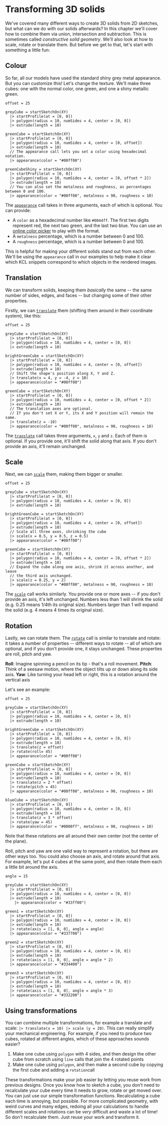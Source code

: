 # Transforming 3D solids

<!-- toc -->

We've covered many different ways to create 3D solids from 2D sketches, but what can we do with our
solids afterwards? In this chapter we'll cover how to combine them via union, intersection and
subtraction. This is sometimes called _constructive solid geometry_. We'll also look at how to
scale, rotate or translate them. But before we get to that, let's start with something a little fun:

## Colour

So far, all our models have used the standard shiny grey metal appearance. But you can customize
this! Let's change the texture. We'll make three cubes: one with the normal color, one green, and
one a shiny metallic green.

```kcl=cube_textures
offset = 25

greyCube = startSketchOn(XY)
  |> startProfile(at = [0, 0])
  |> polygon(radius = 10, numSides = 4, center = [0, 0])
  |> extrude(length = 10)

greenCube = startSketchOn(XY)
  |> startProfile(at = [0, 0])
  |> polygon(radius = 10, numSides = 4, center = [0, offset])
  |> extrude(length = 10)
  // The appearance call lets you set a color using hexadecimal notation.
  |> appearance(color = "#00ff00")

greenCubeShiny = startSketchOn(XY)
  |> startProfile(at = [0, 0])
  |> polygon(radius = 10, numSides = 4, center = [0, offset * 2])
  |> extrude(length = 10)
  // You can also set the metalness and roughness, as percentages between 0 and 100.
  |> appearance(color = "#00ff00", metalness = 90, roughness = 10)
```

<!-- KCL: name=cube_textures,skip3d=true,alt=Three cubes with different textures-->

The [`appearance`] call takes in three arguments, each of which is optional. You can provide:

- A `color` as a hexadecimal number like `#0044ff`. The first two digits represent red, the next two
  green, and the last two blue. You can use an [online color picker] to play with the format.
- A `metalness` percentage, which is a number between 0 and 100.
- A `roughness` percentage, which is a number between 0 and 100.

This is helpful for making your different solids stand out from each other. We'll be using the
`appearance` call in our examples to help make it clear which KCL snippets correspond to which
objects in the rendered images.

## Translation

We can transform solids, keeping them _basically_ the same -- the same number of sides, edges, and
faces -- but changing some of their other properties.

Firstly, we can [`translate`] them (shifting them around in their coordinate system), like this:

```kcl=translate_cubes
offset = 25

greyCube = startSketchOn(XY)
  |> startProfile(at = [0, 0])
  |> polygon(radius = 10, numSides = 4, center = [0, 0])
  |> extrude(length = 10)

brightGreenCube = startSketchOn(XY)
  |> startProfile(at = [0, 0])
  |> polygon(radius = 10, numSides = 4, center = [0, offset])
  |> extrude(length = 10)
  // Shift the shape's position along X, Y and Z.
  |> translate(x = 4, y = -4, z = 10)
  |> appearance(color = "#00ff00")

greenCube = startSketchOn(XY)
  |> startProfile(at = [0, 0])
  |> polygon(radius = 10, numSides = 4, center = [0, offset * 2])
  |> extrude(length = 10)
  // The translation axes are optional.
  // If you don't set X or Y, its X and Y position will remain the same.
  |> translate(z = -10)
  |> appearance(color = "#00ff00", metalness = 90, roughness = 10)
```

<!-- KCL: name=translate_cubes,skip3d=true,alt=Three translated cubes-->
<!-- KCL: name=translate_cubes,skip3d=true,alt=Three translated cubes-->

The [`translate`] call takes three arguments, `x`, `y` and `z`. Each of them is optional. If you
provide one, it'll shift the solid along that axis. If you don't provide an axis, it'll remain
unchanged.

## Scale

Next, we can [`scale`] them, making them bigger or smaller.

```kcl=scaled_cubes
offset = 25

greyCube = startSketchOn(XY)
  |> startProfile(at = [0, 0])
  |> polygon(radius = 10, numSides = 4, center = [0, 0])
  |> extrude(length = 10)

brightGreenCube = startSketchOn(XY)
  |> startProfile(at = [0, 0])
  |> polygon(radius = 10, numSides = 4, center = [0, offset])
  |> extrude(length = 10)
  // Scale all three axes, shrinking the cube
  |> scale(x = 0.5, y = 0.5, z = 0.5)
  |> appearance(color = "#00ff00")

greenCube = startSketchOn(XY)
  |> startProfile(at = [0, 0])
  |> polygon(radius = 10, numSides = 4, center = [0, offset * 2])
  |> extrude(length = 10)
  // Expand the cube along one axis, shrink it across another, and leave
  // the third axis unchanged.
  |> scale(z = 0.25, y = 2)
  |> appearance(color = "#00ff00", metalness = 90, roughness = 10)
```

<!-- KCL: name=scaled_cubes,skip3d=true,alt=Three scaled cubes-->

The [`scale`] call works similarly. You provide one or more axes -- if you don't provide an axis,
it's left unchanged. Numbers less than 1 will shrink the solid (e.g. 0.25 means 1/4th its original
size). Numbers larger than 1 will expand the solid (e.g. 4 means 4 times its original size).

## Rotation

Lastly, we can rotate them. The [`rotate`] call is similar to translate and rotate: it takes a
number of properties -- different ways to rotate -- all of which are optional, and if you don't
provide one, it stays unchanged. These properties are roll, pitch and yaw.

**Roll**: Imagine spinning a pencil on its tip - that's a roll movement. **Pitch**: Think of a
seesaw motion, where the object tilts up or down along its side axis. **Yaw**: Like turning your
head left or right, this is a rotation around the vertical axis

Let's see an example:

```kcl=rotated_cubes
offset = 25

greyCube = startSketchOn(XY)
  |> startProfile(at = [0, 0])
  |> polygon(radius = 10, numSides = 4, center = [0, 0])
  |> extrude(length = 10)

brightGreenCube = startSketchOn(XY)
  |> startProfile(at = [0, 0])
  |> polygon(radius = 10, numSides = 4, center = [0, 0])
  |> extrude(length = 10)
  |> translate(z = offset)
  |> rotate(roll= 45)
  |> appearance(color = "#00ff00")

greenCube = startSketchOn(XY)
  |> startProfile(at = [0, 0])
  |> polygon(radius = 10, numSides = 4, center = [0, 0])
  |> extrude(length = 10)
  |> translate(z = 2 * offset)
  |> rotate(pitch = 45)
  |> appearance(color = "#00ff00", metalness = 90, roughness = 10)

blueCube = startSketchOn(XY)
  |> startProfile(at = [0, 0])
  |> polygon(radius = 10, numSides = 4, center = [0, 0])
  |> extrude(length = 10)
  |> translate(z = 3 * offset)
  |> rotate(yaw = 45)
  |> appearance(color = "#0000ff", metalness = 90, roughness = 10)
```

<!-- KCL: name=rotated_cubes,skip3d=true,alt=Four rotated cubes-->

Note that these rotations are all around their own center (not the center of the plane).

Roll, pitch and yaw are one valid way to represent a rotation, but there are other ways too. You
could also choose an axis, and rotate around that axis. For example, let's put 4 cubes at the same
point, and then rotate them each a little bit around the axis.

```kcl=rotated_cubes_axis
angle = 15

greyCube = startSketchOn(XY)
  |> startProfile(at = [0, 0])
  |> polygon(radius = 10, numSides = 4, center = [0, 0])
  |> extrude(length = 10)
    |> appearance(color = "#33ff00")

green1 = startSketchOn(XY)
  |> startProfile(at = [0, 0])
  |> polygon(radius = 10, numSides = 4, center = [0, 0])
  |> extrude(length = 10)
  |> rotate(axis = [1, 0, 0], angle = angle)
  |> appearance(color = "#337700")

green2 = startSketchOn(XY)
  |> startProfile(at = [0, 0])
  |> polygon(radius = 10, numSides = 4, center = [0, 0])
  |> extrude(length = 10)
  |> rotate(axis = [1, 0, 0], angle = angle * 2)
  |> appearance(color = "#334400")

green3 = startSketchOn(XY)
  |> startProfile(at = [0, 0])
  |> polygon(radius = 10, numSides = 4, center = [0, 0])
  |> extrude(length = 10)
  |> rotate(axis = [1, 0, 0], angle = angle * 3)
  |> appearance(color = "#332200")
```

<!-- KCL: name=rotated_cubes_axis,skip3d=true,alt=Four cubes rotated around the same axis-->

## Using transformations

You can combine multiple transformations, for example a translate and scale:
`|> translate(x = 10) |> scale (y = 20)`. This can really simplify your mechanical engineering. For
example, if you need to produce two cubes, rotated at different angles, which of these approaches
sounds easier?

1. Make one cube using `polygon` with 4 sides, and then design the other cube from scratch using
   `line` calls that join the 4 rotated points
2. Make one cube using `polygon`, and then make a second cube by copying the first cube and adding a
   `rotation`call

These transformations make your job easier by letting you reuse work from previous designs. Once you
know how to sketch a cube, you don't need to recalculate your cube every time it needs to grow,
rotate or get moved over. You can just use our simple transformation functions. Recalculating a cube
each time is annoying, but possible. For more complicated geometry, with weird curves and many
edges, redoing all your calculations to handle different scales and rotations can be _very_
difficult and waste a lot of time! So don't recalculate them. Just reuse your work and transform it.

[`appearance`]: https://zoo.dev/docs/kcl-std/functions/std-solid-appearance
[`translate`]: https://zoo.dev/docs/kcl-std/functions/std-transform-translate
[`scale`]: https://zoo.dev/docs/kcl-std/functions/std-transform-scale
[`rotate`]: https://zoo.dev/docs/kcl-std/functions/std-transform-rotate
[online color picker]: https://g.co/kgs/wVN95r4
